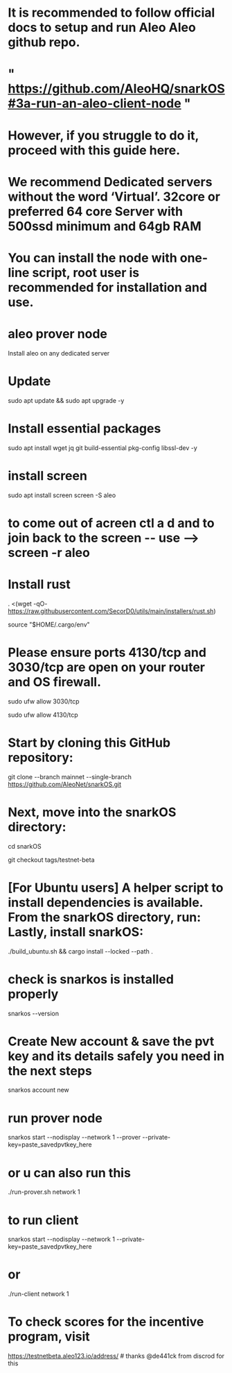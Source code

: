 # It is recommended to follow official docs to setup and run Aleo Aleo github repo.
# " https://github.com/AleoHQ/snarkOS#3a-run-an-aleo-client-node "

# However, if you struggle to do it, proceed with this guide here.

# We recommend Dedicated servers without the word ‘Virtual’. 32core or preferred 64 core Server with 500ssd minimum and 64gb RAM 

# You can install the node with one-line script, root user is recommended for installation and use.

# aleo prover node 
Install aleo on any dedicated server

# Update
sudo apt update && sudo apt upgrade -y

# Install essential packages

sudo apt install wget jq git build-essential pkg-config libssl-dev -y

# install screen

sudo apt install screen
screen -S aleo

# to come out of acreen ctl a d and to join back to the screen -- use --> screen -r aleo

# Install rust
. <(wget -qO- https://raw.githubusercontent.com/SecorD0/utils/main/installers/rust.sh)

source "$HOME/.cargo/env"

# Please ensure ports 4130/tcp and 3030/tcp are open on your router and OS firewall.

sudo ufw allow 3030/tcp

sudo ufw allow 4130/tcp

# Start by cloning this GitHub repository:

git clone --branch mainnet --single-branch https://github.com/AleoNet/snarkOS.git

# Next, move into the snarkOS directory:

cd snarkOS

git checkout tags/testnet-beta

# [For Ubuntu users] A helper script to install dependencies is available. From the snarkOS directory, run:  Lastly, install snarkOS:


./build_ubuntu.sh && cargo install --locked --path .

# check is snarkos is installed properly

snarkos --version

# Create New account & save the pvt key and its details safely you need in the next steps

snarkos account new

# run prover node

snarkos start --nodisplay --network 1 --prover --private-key=paste_savedpvtkey_here

# or u can also run this 

./run-prover.sh network 1

# to run client

snarkos start --nodisplay --network 1 --private-key=paste_savedpvtkey_here

# or

./run-client network 1

# To check scores for the incentive program, visit
https://testnetbeta.aleo123.io/address/<enter your prover address>  # thanks @de441ck from discrod for this
